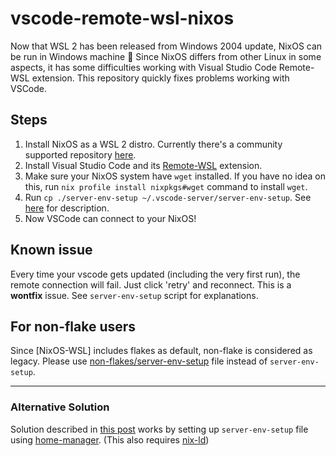 # vscode-remote-wsl-nixos

Now that WSL 2 has been released from Windows 2004 update, NixOS can be run in Windows machine :tada: Since NixOS differs from other Linux in some aspects, it has some difficulties working with Visual Studio Code Remote-WSL extension. This repository quickly fixes problems working with VSCode.

## Steps

1. Install NixOS as a WSL 2 distro. Currently there's a community supported repository [here](https://github.com/nix-community/NixOS-WSL).
2. Install Visual Studio Code and its [Remote-WSL](https://marketplace.visualstudio.com/items?itemName=ms-vscode-remote.remote-wsl) extension.
3. Make sure your NixOS system have `wget` installed. If you have no idea on this, run `nix profile install nixpkgs#wget` command to install `wget`.
4. Run `cp ./server-env-setup ~/.vscode-server/server-env-setup`. See [here](https://code.visualstudio.com/docs/remote/wsl#_advanced-environment-setup-script) for description.
5. Now VSCode can connect to your NixOS!

## Known issue

Every time your vscode gets updated (including the very first run), the remote connection will fail. Just click 'retry' and reconnect.
This is a **wontfix** issue. See `server-env-setup` script for explanations.

## For non-flake users

Since [NixOS-WSL] includes flakes as default, non-flake is considered as legacy.
Please use [non-flakes/server-env-setup](non-flakes/server-env-setup) file instead of `server-env-setup`.

---

### Alternative Solution

Solution described in [this post](https://discourse.nixos.org/t/vscode-remote-wsl-extension-works-on-nixos-without-patching-thanks-to-nix-ld/14615) works by setting up `server-env-setup` file using [home-manager](https://github.com/nix-community/home-manager). (This also requires [nix-ld](https://github.com/Mic92/nix-ld))
